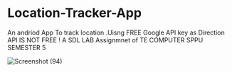 # Location-Tracker-App

An andriod App To track location .Uisng FREE Google API key as Direction API IS NOT FREE  !
A SDL LAB Assignmnet of TE COMPUTER SPPU SEMESTER 5

![Screenshot (94)](https://user-images.githubusercontent.com/68580881/105459852-efaca280-5cb0-11eb-81c5-dd6014441119.png)
